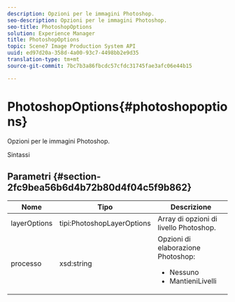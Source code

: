 ```yaml
---
description: Opzioni per le immagini Photoshop.
seo-description: Opzioni per le immagini Photoshop.
seo-title: PhotoshopOptions
solution: Experience Manager
title: PhotoshopOptions
topic: Scene7 Image Production System API
uuid: ed97d20a-358d-4a00-93c7-4498bb2e9d35
translation-type: tm+mt
source-git-commit: 7bc7b3a86fbcdc57cfdc31745fae3afc06e44b15

---
```



# PhotoshopOptions{#photoshopoptions}

Opzioni per le immagini Photoshop.

Sintassi

## Parametri {#section-2fc9bea56b6d4b72b80d4f04c5f9b862}

<table id="table_04100BB8ABD84EF68B0A7CE3AD946414"> 
 <thead> 
  <tr> 
   <th colname="col1" class="entry"> Nome </th> 
   <th colname="col2" class="entry"> Tipo </th> 
   <th colname="col3" class="entry"> Descrizione </th> 
  </tr> 
 </thead>
 <tbody> 
  <tr> 
   <td colname="col1"> <span class="codeph"> layerOptions <span class="varname"></span></span> </td> 
   <td colname="col2"> <span class="codeph"> tipi:PhotoshopLayerOptions</span> </td> 
   <td colname="col3"> Array di opzioni di livello Photoshop. </td> 
  </tr> 
  <tr> 
   <td colname="col1"> <span class="codeph"> <span class="varname"> processo</span></span> </td> 
   <td colname="col2"> <span class="codeph"> xsd:string</span> </td> 
   <td colname="col3">Opzioni di elaborazione Photoshop: 
    <ul id="ul_DD292274043F4A5ABBBB9DB5C2D46681"> 
     <li id="li_92FA27B1887B464F8C4564FD0B59793B"><span class="codeph"> Nessuno</span> </li> 
     <li id="li_5A3B4A33F1A14BA399FC2F1E7C471FCC"><span class="codeph"> MantieniLivelli</span> </li> 
    </ul> </td> 
  </tr> 
 </tbody> 
</table>

